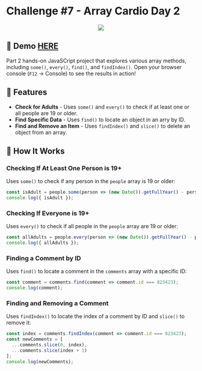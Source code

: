 # Challenge #7 - Array Cardio Day 2
<p align="center">
  <img src="https://media0.giphy.com/media/v1.Y2lkPTc5MGI3NjExMjg0cGQwZDh4NWRvZm93ZjM4MHVrOXp2YzBwNjZ3N3l1YTRwbjhscCZlcD12MV9pbnRlcm5hbF9naWZfYnlfaWQmY3Q9Zw/d314tXXrfzPGqZlnMu/giphy.gif" />
</p>

## 📸 Demo [HERE](https://hmothershed.github.io/JavaScript30/07-Array-Cardio-Day-2/)
Part 2 hands-on JavaSCript project that explores various array methods, including `some()`, `every()`, `find()`, and `findIndex()`. Open your browser console (`F12` → Console) to see the results in action!

## 🚀 Features
- **Check for Adults** - Uses `some()` and `every()` to check if at least one or all people are 19 or older.
- **Find Specific Data** - Uses `find()` to locate an object in an arry by ID.
- **Find and Remove an Item** - Uses `findIndex()` and `slice()` to delete an object from an array.

## 🔧 How It Works
### Checking If At Least One Person is 19+
Uses `some()` to check if any person in the `people` array is 19 or older:
```javascript
const isAdult = people.some(person => (new Date()).getFullYear() - person.year >= 19);
console.log({ isAdult });
```

### Checking If Everyone is 19+
Uses `every()` to check if all people in the `people` array are 19 or older:
```javascript
const allAdults = people.every(person => (new Date()).getFullYear() - person.year >= 19);
console.log({ allAdults });
```

### Finding a Comment by ID
Uses `find()` to locate a comment in the `comments` array with a specific ID:
```javascript
const comment = comments.find(comment => comment.id === 823423);
console.log(comment);
```

### Finding and Removing a Comment
Uses `findIndex()` to locate the index of a comment by ID and `slice()` to remove it:
```javascript
const index = comments.findIndex(comment => comment.id === 823423);
const newComments = [
  ...comments.slice(0, index),
  ...comments.slice(index + 1)
];
console.log(newComments);
```
